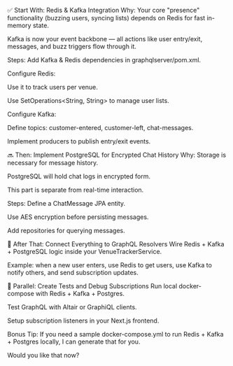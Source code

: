 ✅ Start With: Redis & Kafka Integration
Why:
Your core "presence" functionality (buzzing users, syncing lists) depends on Redis for fast in-memory state.

Kafka is now your event backbone — all actions like user entry/exit, messages, and buzz triggers flow through it.

Steps:
Add Kafka & Redis dependencies in graphqlserver/pom.xml.

Configure Redis:

Use it to track users per venue.

Use SetOperations<String, String> to manage user lists.

Configure Kafka:

Define topics: customer-entered, customer-left, chat-messages.

Implement producers to publish entry/exit events.

🔜 Then: Implement PostgreSQL for Encrypted Chat History
Why:
Storage is necessary for message history.

PostgreSQL will hold chat logs in encrypted form.

This part is separate from real-time interaction.

Steps:
Define a ChatMessage JPA entity.

Use AES encryption before persisting messages.

Add repositories for querying messages.

🔁 After That: Connect Everything to GraphQL Resolvers
Wire Redis + Kafka + PostgreSQL logic inside your VenueTrackerService.

Example: when a new user enters, use Redis to get users, use Kafka to notify others, and send subscription updates.

🧪 Parallel: Create Tests and Debug Subscriptions
Run local docker-compose with Redis + Kafka + Postgres.

Test GraphQL with Altair or GraphiQL clients.

Setup subscription listeners in your Next.js frontend.

Bonus Tip:
If you need a sample docker-compose.yml to run Redis + Kafka + Postgres locally, I can generate that for you.

Would you like that now?